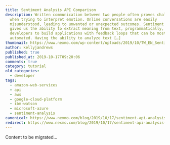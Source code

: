 ```yaml
---
title: Sentiment Analysis API Comparison
description: Written communication between two people often proves challenging
  when trying to interpret emotion. Online conversations are easily
  misunderstood, leading to unwanted or unexpected outcomes. Sentiment analysis
  gives us the ability to extract meaning from text, programmatically, allowing
  developers to build applications with feedback loops that can be mostly
  automated. Having the ability to analyze text […]
thumbnail: https://www.nexmo.com/wp-content/uploads/2019/10/TW_EN_Sentiment-Analysis_1200x675.jpg
author: kellyjandrews
published: true
published_at: 2019-10-17T09:20:06
comments: true
category: tutorial
old_categories:
  - developer
tags:
  - amazon-web-services
  - api
  - aws
  - google-cloud-platform
  - ibm-watson
  - microsoft-azure
  - sentiment-analysis
canonical: https://www.nexmo.com/blog/2019/10/17/sentiment-api-analysis-comparison-dr
redirect: https://www.nexmo.com/blog/2019/10/17/sentiment-api-analysis-comparison-dr
---
```

Content to be migrated...